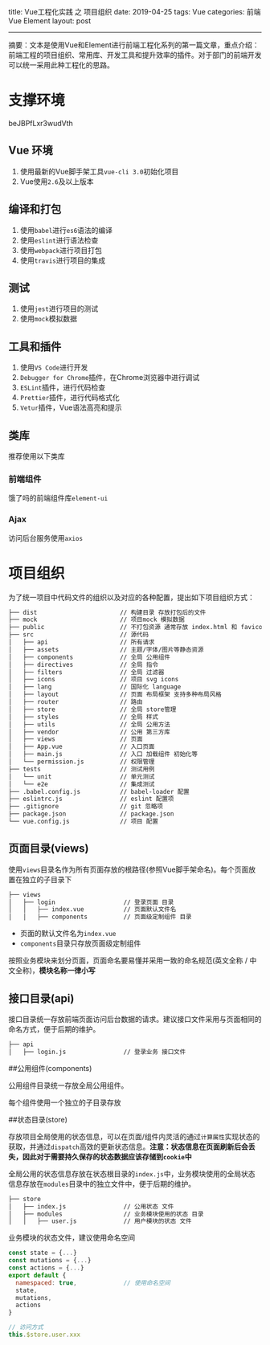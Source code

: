 title: Vue工程化实践 之 项目组织
date: 2019-04-25
tags: Vue
categories: 前端 Vue Element
layout: post

------

摘要：文本是使用Vue和Element进行前端工程化系列的第一篇文章，重点介绍：前端工程的项目组织、常用库、开发工具和提升效率的插件。对于部门的前端开发可以统一采用此种工程化的思路。

<!-- more -->

# 支撑环境

beJBPfLxr3wudVth

## Vue 环境

1. 使用最新的Vue脚手架工具`vue-cli 3.0`初始化项目
2. Vue使用`2.6`及以上版本

## 编译和打包

1. 使用`babel`进行`es6`语法的编译
2. 使用`eslint`进行语法检查
3. 使用`webpack`进行项目打包
4. 使用`travis`进行项目的集成

## 测试

1. 使用`jest`进行项目的测试
2. 使用`mock`模拟数据

## 工具和插件

1. 使用`VS Code`进行开发
2. `Debugger for Chrome`插件，在Chrome浏览器中进行调试
3. `ESLint`插件，进行代码检查
4. `Prettier`插件，进行代码格式化
5. `Vetur`插件，Vue语法高亮和提示

## 类库

推荐使用以下类库

### 前端组件

饿了吗的前端组件库`element-ui`

### Ajax

访问后台服务使用`axios`

### 



# 项目组织

为了统一项目中代码文件的组织以及对应的各种配置，提出如下项目组织方式：

```bash
├── dist                       // 构建目录 存放打包后的文件  
├── mock                       // 项目mock 模拟数据  
├── public                     // 不打包资源 通常存放 index.html 和 favicon.ico
├── src                        // 源代码
│   ├── api                    // 所有请求
│   ├── assets                 // 主题/字体/图片等静态资源
│   ├── components             // 全局 公用组件
│   ├── directives             // 全局 指令
│   ├── filters                // 全局 过滤器
│   ├── icons                  // 项目 svg icons
│   ├── lang                   // 国际化 language
│   ├── layout                 // 页面 布局框架 支持多种布局风格
│   ├── router                 // 路由
│   ├── store                  // 全局 store管理
│   ├── styles                 // 全局 样式
│   ├── utils                  // 全局 公用方法
│   ├── vendor                 // 公用 第三方库
│   ├── views                  // 页面
│   ├── App.vue                // 入口页面
│   ├── main.js                // 入口 加载组件 初始化等
│   └── permission.js          // 权限管理
├── tests                      // 测试用例
│   └── unit                   // 单元测试
│   └── e2e                    // 集成测试
├── .babel.config.js           // babel-loader 配置
├── eslintrc.js                // eslint 配置项
├── .gitignore                 // git 忽略项
├── package.json               // package.json
└── vue.config.js              // 项目 配置
```

## 页面目录(views)

使用`views`目录名作为所有页面存放的根路径(参照Vue脚手架命名)。每个页面放置在独立的子目录下

```bash
├── views
│   ├── login                   // 登录页面 目录
│   │   ├── index.vue           // 页面默认文件名
│   │   ├── components          // 页面级定制组件 目录
```

- 页面的默认文件名为`index.vue`
- `components`目录只存放页面级定制组件

按照业务模块来划分页面，页面命名要易懂并采用一致的命名规范(英文全称 / 中文全称)，**模块名称一律小写**

## 接口目录(api)

接口目录统一存放前端页面访问后台数据的请求。建议接口文件采用与页面相同的命名方式，便于后期的维护。

```bash
├── api
│   ├── login.js                // 登录业务 接口文件
```



##公用组件(components)

公用组件目录统一存放全局公用组件。

每个组件使用一个独立的子目录存放

##状态目录(store)

存放项目全局使用的状态信息，可以在页面/组件内灵活的通过`计算属性`实现状态的获取，并通过`dispatch`高效的更新状态信息。**注意：状态信息在页面刷新后会丢失，因此对于需要持久保存的状态数据应该存储到`cookie`中**

全局公用的状态信息存放在状态根目录的`index.js`中，业务模块使用的全局状态信息存放在`modules`目录中的独立文件中，便于后期的维护。

```bash
├── store
│   ├── index.js                // 公用状态 文件
│   ├── modules                 // 业务模块使用的状态 目录
│   │   ├── user.js             // 用户模块的状态 文件
```

业务模块的状态文件，建议使用命名空间

```javascript
const state = {...}
const mutations = {...}
const actions = {...}
export default {
  namespaced: true,             // 使用命名空间
  state,
  mutations,
  actions
}

// 访问方式
this.$store.user.xxx
```























